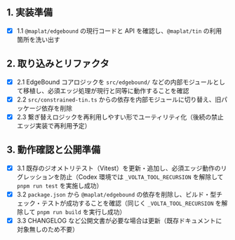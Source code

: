## 1. 実装準備
- [x] 1.1 `@maplat/edgebound` の現行コードと API を確認し、`@maplat/tin` の利用箇所を洗い出す

## 2. 取り込みとリファクタ
- [x] 2.1 EdgeBound コアロジックを `src/edgebound/` などの内部モジュールとして移植し、必須エッジ処理が現行と同等に動作することを確認
- [x] 2.2 `src/constrained-tin.ts` からの依存を内部モジュールに切り替え、旧パッケージ依存を削除
- [x] 2.3 繋ぎ替えロジックを再利用しやすい形でユーティリティ化（後続の禁止エッジ実装で再利用予定）

## 3. 動作確認と公開準備
- [x] 3.1 既存のジオメトリテスト（Vitest）を更新・追加し、必須エッジ動作のリグレッションを防止（Codex 環境では `_VOLTA_TOOL_RECURSION` を解除して `pnpm run test` を実施し成功）
- [x] 3.2 `package.json` から `@maplat/edgebound` の依存を削除し、ビルド・型チェック・テストが成功することを確認（同じく `_VOLTA_TOOL_RECURSION` を解除して `pnpm run build` を実行し成功）
- [x] 3.3 CHANGELOG など公開文書が必要な場合は更新（既存ドキュメントに対象無しのため不要）

